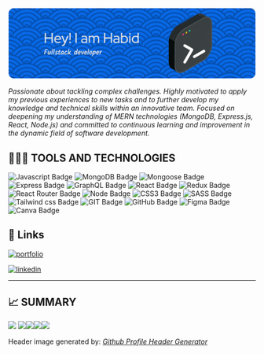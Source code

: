 ![Header](./github-header-image.png)

_Passionate about tackling complex challenges. Highly motivated to apply my previous experiences to new tasks and to further develop my knowledge and technical skills within an innovative team. Focused on deepening my understanding of MERN technologies (MongoDB, Express.js, React, Node.js) and committed to continuous learning and improvement in the dynamic field of software development._

## 👨🏻‍💻 TOOLS AND TECHNOLOGIES

<p><img alt="Javascript Badge"  src="https://img.shields.io/badge/JavaScript-F7DF1E.svg?style=for-the-badge&logo=JavaScript&logoColor=black" style="display: inline;"/>
<img alt="MongoDB Badge"  src="https://img.shields.io/badge/MongoDB-47A248.svg?style=for-the-badge&logo=MongoDB&logoColor=white" style="display: inline;"/>
<img alt="Mongoose Badge"  src="https://img.shields.io/badge/Mongoose-880000.svg?style=for-the-badge&logo=Mongoose&logoColor=white" style="display: inline;"/>
<img alt="Express Badge"  src="https://img.shields.io/badge/Express-000000.svg?style=for-the-badge&logo=Express&logoColor=white" style="display: inline;"/>
<img alt="GraphQL Badge"  src="https://img.shields.io/badge/GraphQL-E10098.svg?style=for-the-badge&logo=GraphQL&logoColor=white" style="display: inline;"/>
<img alt="React Badge"  src="https://img.shields.io/badge/React-61DAFB.svg?style=for-the-badge&logo=React&logoColor=black" style="display: inline;"/>
<img alt="Redux Badge"  src="https://img.shields.io/badge/Redux-764ABC.svg?style=for-the-badge&logo=Redux&logoColor=white" style="display: inline;"/>
<img alt="React Router Badge" src="https://img.shields.io/badge/React%20Router-CA4245.svg?style=for-the-badge&logo=React-Router&logoColor=white" style="display: inline;"/>
<img alt="Node Badge"  src="https://img.shields.io/badge/Node.js-5FA04E.svg?style=for-the-badge&logo=nodedotjs&logoColor=white" style="display: inline;"/>
<img alt="CSS3 Badge"  src="https://img.shields.io/badge/CSS3-1572B6.svg?style=for-the-badge&logo=CSS3&logoColor=white" style="display: inline;"/>
<img alt="SASS Badge"  src="https://img.shields.io/badge/Sass-CC6699.svg?style=for-the-badge&logo=Sass&logoColor=white" style="display: inline;"/>
<img alt="Tailwind css Badge"  src="https://img.shields.io/badge/Tailwind%20CSS-06B6D4.svg?style=for-the-badge&logo=Tailwind-CSS&logoColor=white" style="display: inline;"/>
<img alt="GIT Badge"  src="https://img.shields.io/badge/Git-F05032.svg?style=for-the-badge&logo=Git&logoColor=white" style="display: inline;"/>
<img alt="GitHub Badge"  src="https://img.shields.io/badge/GitHub-181717.svg?style=for-the-badge&logo=GitHub&logoColor=white" style="display: inline;"/>
<img alt="Figma Badge"  src="https://img.shields.io/badge/Figma-F24E1E.svg?style=for-the-badge&logo=Figma&logoColor=white" style="display: inline;"/>
<img alt="Canva Badge"  src="https://img.shields.io/badge/Canva-00C4CC.svg?style=for-the-badge&logo=Canva&logoColor=white" style="display: inline;"/></p>

## 🔗 Links

[![portfolio](https://img.shields.io/badge/my_portfolio-000?style=for-the-badge&logo=ko-fi&logoColor=white)](https://habid-badillo.vercel.app/)

[![linkedin](https://img.shields.io/badge/linkedin-0A66C2?style=for-the-badge&logo=linkedin&logoColor=white)](https://www.linkedin.com/in/habidbadillo/)

---

## 📈 SUMMARY

![](http://github-profile-summary-cards.vercel.app/api/cards/profile-details?username=habidbesp&theme=dark)
![](http://github-profile-summary-cards.vercel.app/api/cards/repos-per-language?username=habidbesp&theme=dark)![](http://github-profile-summary-cards.vercel.app/api/cards/most-commit-language?username=habidbesp&theme=dark)![](http://github-profile-summary-cards.vercel.app/api/cards/stats?username=habidbesp&theme=dark)![](http://github-profile-summary-cards.vercel.app/api/cards/productive-time?username=habidbesp&theme=dark&utcOffset=8)

Header image generated by: _[Github
Profile Header Generator](https://leviarista.github.io/github-profile-header-generator/)_
